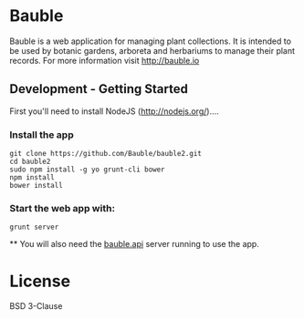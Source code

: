 # Bauble
Bauble is a web application for managing plant collections.  It is intended to be used by botanic gardens,
arboreta and herbariums to manage their plant records. For more information visit http://bauble.io

## Development - Getting Started
First you'll need to install NodeJS (http://nodejs.org/)....

### Install the app
```shell
git clone https://github.com/Bauble/bauble2.git
cd bauble2
sudo npm install -g yo grunt-cli bower
npm install
bower install
```

### Start the web app with:
```shell
grunt server
```

** You will also need the [bauble.api](https://github.com/Bauble/bauble.api) server running to use the app.


# License
BSD 3-Clause
